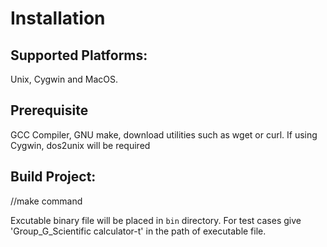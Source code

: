 # Installation

## Supported Platforms:

Unix, Cygwin and MacOS.

## Prerequisite

GCC Compiler, GNU make, download utilities such as wget or curl.
If using Cygwin, dos2unix will be required


## Build Project:

//make command

Excutable binary  file will be placed in `bin` directory.
For test cases give 'Group_G_Scientific calculator-t' in the path of executable file.